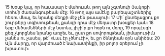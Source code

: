 15 Խօսք կայ, որ հաւասար է մահուան. թող այն չգտնուի Յակոբի տոհմի ժառանգութեան մէջ:
16 Թող այս ամէնը բարեպաշտներից հեռու մնայ, եւ նրանք մեղքի մէջ չեն թաւալուի:
17 Մի՛ ընտելացրու քո շուրթերը տգիտութեան, քանզի դրա մէջ մեղաւոր խօսքեր կան:
18 Երբ մեծամեծների մէջ նստես, յիշի՛ր քո հօրն ու մօրը,
19 որպէսզի քեզ չկորցնես նրանց առջեւ եւ, ըստ քո սովորութեան, յիմարութիւն չանես ու չասես, թէ՝ «Լաւ էր չծնուէի», եւ քո ծննդեան օրն անիծես:
20 Այն մարդը, որ վարժուած է նախատինքի, իր բոլոր օրերում չի խրատուի:

